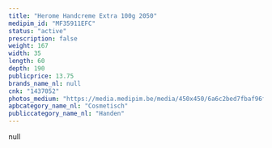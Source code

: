 ```yaml
---
title: "Herome Handcreme Extra 100g 2050"
medipim_id: "MF35911EFC"
status: "active"
prescription: false
weight: 167
width: 35
length: 60
depth: 190
publicprice: 13.75
brands_name_nl: null
cnk: "1437052"
photos_medium: "https://media.medipim.be/media/450x450/6a6c2bed7fbaf96f34df9c9212d2f6fa79dc6ec0.jpg"
apbcategory_name_nl: "Cosmetisch"
publiccategory_name_nl: "Handen"
---
```

null
